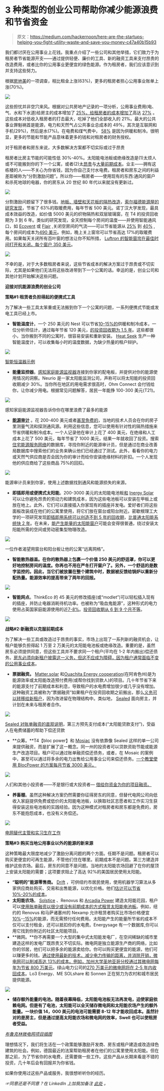 # 3 种类型的创业公司帮助你减少能源浪费和节省资金

> 原文：<https://medium.com/hackernoon/here-are-the-startups-helping-you-fight-utility-waste-and-save-you-money-c47a40b15b93>

我们都讨厌在公用事业上花钱。我重点介绍了一些公司和其他举措，它们致力于为租房者节省能源开支——通过提供轻便、廉价的工具、新的融资工具来支付昂贵的改造费用，或者比你的公用事业更便宜的绿色能源。作为租房者，我们应该意识到并支持这些努力。

根据[房地美](http://www.freddiemac.com/research/consumer-research/20161115_renters_cost_of_utilities_more_concerning_than_rent.html)的一项调查，相比租金上涨(63%)，更多的租房者担心公用事业账单上涨(70%)。

![](img/e89370798f08c5698d3b3cc61ae46e80.png)

这些担忧并非空穴来风。根据对公共房地产记录的一项分析，公用事业费用(电、气、水和下水道)给房主的成本增加了 [25%，给租房者的成本增加了](https://www.attomdata.com/news/company-news/power-conversion/)高达 [27%](https://www.bls.gov/opub/btn/volume-1/pdf/a-comparison-of-25-years-of-consumer-expenditures-by-homeowners-and-renters.pdf) 。这些成本对低收入租房者的打击最大，吃掉了他们全部收入的 21%。最大的公共事业罪魁祸首是能源，电力和天然气占公共事业总成本的 49%，其次是互联网和手机(29%)，然后是水(7%)。在电费和煤气费中， [58%](https://rpsc.energy.gov/energy-data-facts) 是因为供暖和制冷。很明显，更多的节能和节能产品意味着更多的钱和对租房者的财务授权。

对于租房者和房东来说，大多数解决方案都不切实际或过于昂贵

租房者比房主节能的可能性低 30%-40%。太阳能电池板或绝缘改造是(1)太烦人或不可能搬到你的下一个公寓，或者(2)太[昂贵](http://www.jchs.harvard.edu/sites/jchs.harvard.edu/files/carliner_research_brief_0.pdf)与[大量前期成本](https://grist.org/article/2010-06-25-greening-homes-requires-credit-which-fannie-and-freddie-should-u/)。业主——拥有这栋楼的人——不关心为你省钱，因为你自己支付水电费。租房者和房东之间的利益差距被称为“分割激励问题”。所以你——租房者——使用现有的东西:通风的窗户和杀死地球的电器，你的房东从 20 世纪 80 年代以来就没有更新过。

![](img/04be7f973e9b208efd20cba7a47ccd17.png)

分割激励问题留下了很多钱。[地板、墙壁和天花板的隔热改造](https://www.salford.ac.uk/news/articles/2016/weve-built-an-entire-house-in-a-lab-to-dispel-energy-efficiency-myths)，[索尔福德能源屋的研究发现](https://www.salford.ac.uk/__data/assets/pdf_file/0003/562134/pdf1-Energy-House-brochure.pdf)，节省了 63%的取暖费用，每年节省 500 美元。诺丁汉大学发现，最具成本效益的改造，如价值 5000 美元的织物隔热和双层玻璃窗，在 T4 的投资回收期为 3 到 6 年。类似的研究发现，全天控制每个房间的温度——并使用智能通风口，如 [Ecovent](http://www.thisismoney.co.uk/money/bills/article-2644012/Energy-House-scientists-make-rain-snow-test-energy-efficiency.html) 或 [Flair](https://flair.co/) ,关闭空房间的气流——可以节省能源从 [25%](https://www.ecoventsystems.com/faq) 到 [40%](http://www.thisismoney.co.uk/money/bills/article-2644012/Energy-House-scientists-make-rain-snow-test-energy-efficiency.html) ,每个房间的成本为[490 美元](https://www.ecoventsystems.com/faq)。例如，晚上关上窗帘可以节省高达 17%的取暖费用。如果每天关闭所有百叶窗的想法让你不知所措， [Luftron 的智能窗帘在最佳时间打开和关闭，每个窗户 350 美元](https://www.cnet.com/news/smart-home-showdown-somfy-shades-vs-lutron-serena/)。

![](img/61b141f60808db50dc1f8273f6f2a22b.png)

不幸的是，对于大多数租房者来说，这些节省成本的解决方案过于昂贵或不切实际，尤其是如果他们无法将这些改进带到下一个公寓的话。幸运的是，创业公司和其他计划开始解决这些问题。

**迎接对抗能源浪费的创业公司**

**策略#1:租赁者负担得起的便携式工具**

为了解决一些工具太笨重或无法搬到你下一个公寓的问题，一系列便携式节能或发电工具已经上市。

*   **智能温度计**。一个 250 美元的 Nest 可以节省[10–15%的](https://thesmartcave.com/smart-thermostat-money-savings/)供暖和制冷成本，一位分析师估计，通过每年节省 120 美元，[的投资回收期为 1.5 年](http://www.flannelguyroi.com/nest-thermostat-save-money/)。这些都很小，当你搬到不同的公寓时，很容易安装和重新安装。 [Heat Seek](http://heatseek.org/) 生产一种智能温度计，可以收集每小时的温度数据，为缺少热量的租户辩护。

![](img/b0126c7fa63fb436ba9300b164e9cec5.png)

[智能恒温器示例](https://commons.wikimedia.org/wiki/File:QubyDisplay_Home_withbackground.png)

*   **能量监控器**。[感知家庭能源监视器](https://sense.com/)连接到你家的配电板，并提供对你的能源使用情况的洞察。Neurio 是一家太阳能监测公司，声称可以将太阳能的投资回收期减少 30%。当你所在地区的用电需求很高时，Ohm Connect 会付钱给你，让你减少用电。根据常见问题解答，居民一年能挣 100-300 美元(T21)。

![](img/cdc47e79bcbf1d7807c1898322882d73.png)

感知家庭能源监视器告诉你你在哪里浪费了最多的能源

*   [**能源审计**](https://www.energycircle.com/blog/2010/01/22/how-an-energy-audit-some-caulk-and-insulation-total-cost-1175-is-saving-me-1000-per-year) 。花 200-400 美元或者[甚至免费的](http://www.siliconvalleypower.com/for-residents/save-energy/home-energy-audit)，当地的技术人员会在你的房子里测量气流和探测通风源。利用这些信息，您可以使用有针对性的隔热措施来节省供暖和制冷成本。一个人记录他在审计上花了 400 美元，在绝缘和人工成本上花了 500 美元，每年节省了 1000 美元，结果一年就收回了投资。搜索[住宅能源服务网络](http://www.resnet.us/directory/search)的数据库，寻找你附近的能源审计员，但是通过在商业改善局数据库中搜索他们的业务来确认他们已经通过了测试。此外，看看你的电力或天然气供应商是否会因为你的审计而给你安装绝缘材料的折扣。一个人发现他的供应商给了这些商品 75%的回扣。

![](img/12b175433cdf58234295b094c1c63fb3.png)

能源审计员来到你家，使用上述数据找到通风和能源损失的来源。

*   **即插即用或便携式太阳能**。200-3000 美元的太阳能电池板[和](https://pluggedsolar.com/) [Inergy Solar](https://www.treehugger.com/solar-technology/off-grid-solar-system-box.html) 可以让你避免昂贵的劳动力和建筑成本，因为这些电池板可以安装在甲板上或放在地上。此外，它们可以直接插入你家现有的插座并发电。爱好者们将这些面板改装成在他们的公寓里使用，将它们放在窗台或阳台附近。密歇根理工大学的一项研究发现[即插即用系统可以创造不到 5 年的回收期](https://www.treehugger.com/renewable-energy/plug-and-play-solar-could-be-next-clean-energy-wave-us.html)，[比普通太阳能系统快 2 年](https://news.energysage.com/understanding-your-solar-panel-payback-period/)。在未来，[能产生能量的太阳能窗户](http://www.newsweek.com/fossil-fuels-transparent-solar-panels-harvest-energy-windows-msu-691308)可能会变得很普通，绕过安装太阳能所需的空间或劳动密集型物理改造。

![](img/9d2960a3396d1658ebdfcd19b376ec25.png)

一位作者渴望用窗台和阳台板让他的公寓“远离网格”。

*   **智能散热器盖。在你的散热器上包裹一个价值 250 美元的舒适罩，你可以更好地控制房间的温度。你再也不用在严冬打开窗户了。另外，一个舒适的是数字监控的。因此，当它们被放置在整个建筑中时，数据被反馈给锅炉以重新分配热量。能源效率的提高带来了两年的回报。**

![](img/c1ee3236e41790ee44c91a84f69efb73.png)

*   **智能网点**。ThinkEco 的 45 美元的修改插座(或“modlet”)可以轻松插入现有的插座，并防止电器消耗待机功率。也被称为“吸血鬼能源”，这种形式的电力使用占英国家庭能源使用的近[7-8%](http://webarchive.nationalarchives.gov.uk/20090609033948/http://www.berr.gov.uk/files/file31890.pdf)。[投资回收期从 6 到 9 个月不等](http://marketmakersnyc.sallan.org/resources/M_Shibata-thinkeco-NYAS-Market_Makers.pdf)。

![](img/31c77db4d21231c8758d91ef96402779.png)

**战略#2:新融资以克服前期成本**

为了解决一些工具或改造过于昂贵的事实，市场上出现了一系列新的融资机会，让租户能够负担得起 1 万至 2 万美元的太阳能电池板或绝缘改造。重要的是，虽然房东必须提供同意，但这些工具并不要求同一个租户(平均在 1-2 年内搬出)偿还债务。[房东必须向新租户披露这一义务，但这不应成为障碍，因为租户通常面临不变的公用事业成本](https://www.policymattersohio.org/research-policy/sustainable-communities/energy/pay-while-you-save)。

*   **票据融资。** [Matter.solar](http://matter.solar/tenants/how-it-works/) 和[Ouachita Energy cooperation](http://efc.web.unc.edu/2017/08/15/arkansas-electric-co-op-tripled-efficiency-program-participation/)(在阿肯色州)是为能源效率或太阳能改造预付费用(或帮你找到贷款人)的项目。几十年节省下来的能源支付了前期成本和利息，导致租户的水电费增加很少或几乎没有增加。这种融资工具被称为“票据融资”如果租户在投资回收期之前搬出，那么[义务可以转移给新租户](https://aceee.org/sector/state-policy/toolkit/on-bill-financing)，因为改进留在物理结构中。类似地， [Sealed](https://www.greentechmedia.com/articles/read/new-york-green-bank-funds-a-startup-making-pay-as-you-save-efficiency-upgra#gs.b1SJQwY) 面向房主，并计划在未来与租房者合作。

![](img/014de06da2060e491742cefc81b057c7.png)

[Sealed 对账单融资的直观说明](https://www.freecleansolar.com/Energy-Finance-s/264.htm)，第三方预先支付成本(“太阳能贷款支付”)，受益人在电费储蓄的帮助下偿还贷款

*   **众筹。**T4【bloc power】和 [Mosiac](https://www.fastcompany.com/1681060/a-kickstarter-for-solar-with-a-twist-invest-in-crowdfunded-solar-projects-and-make-some-cash) 没有依靠像 Sealed 这样的单一公司来提供融资，而是扩展了这一概念。同一州的投资者可以贷款资助节能或能源生产改造项目。租户可以通过账单融资偿还债务，或者，在 Mosaic 的案例中，甚至可以通过将多余的电力出售给公用事业公司来偿还债务。[一个教堂使用 BlocPower 的方案每月节省 3000 美元。](https://www.fastcompany.com/3045532/a-crowdfunding-site-lets-you-bring-energy-efficiency-to-poor-neighborhoods)

![](img/055b56d79e1bdefbc4a623a5e04f99c3.png)

人们和其他小投资者——不是银行或大投资者— [借给你资金为你的项目融资。](https://commons.wikimedia.org/wiki/File:Crowdfundingescense.jpg)

*   **养畜棚**。虽然这种解决方案仍然需要你征得房东的同意，但替代电网公司向低收入家庭提供免费或低价的太阳能电池板，以换取社区志愿者和工作实习生获得安装这些电池板的实践经验。因为这种模式对租房者和房东都是免费的，房东不能抱怨成本，也没有义务偿还。

![](img/e86847715c044ca9ff9464c81724990c.png)

[电网替代主管和实习生在工作](https://www.flickr.com/photos/departmentofenergy/22065141071)

**策略#3:购买当地公用事业以外的能源的新来源**

这种策略最大限度地减少了激励分离问题的两个方面。任期不是问题。租房者可以购买更便宜的可再生能源，不管他们住在哪里。前期成本不是问题。第三方建造并维护这些农场。最后，房东的同意不是问题。当地的太阳能农场回避了在你的屋顶上安装太阳能的需要；这项要求阻止了高达 92%的美国居民使用太阳能。

*   **“聪明的”能源零售商。** [Drift](https://www.fastcompany.com/40426961/drift-is-an-entirely-new-type-of-power-utility-that-lets-you-take-control-of-your-electric-bill) ，可供纽约市居民使用，使用机器学习算法从多家供应商处购买、交易和出售能源，以优化价格。他们[估计可以节省 10%-20%的成本](https://qz.com/995551/the-startup-drift-is-one-of-new-yorks-newest-utilities-allowing-peer-to-peer-trading-for-the-electric-smart-grid/)。
*   **太阳能农场**。 [Solstice](http://ny.solstice.us) 、Renovus 和 [Arcadia Power](https://blog.arcadiapower.com/can-now-join-community-solar-farm-100/) 建造太阳能花园，租户可以[使用账单融资以很少或没有前期成本的方式租赁太阳能电池板](https://news.energysage.com/community-solar-go-solar-without-rooftop-panels/)。例如，纽约的 Renovus 和马萨诸塞州的 Nexamp 允许租赁者购买比市场价格便宜[10%](https://ithacavoice.com/2016/05/43368/)-[-15%](https://www.nexamp.com/what-we-do/community-solar/more-info)的能源，而无需预付任何费用。太阳能产生的能量所节省的成本不仅可以支付租金，还可以抵扣你的水电费。Energysage 有一个数据库,你可以用它找到你附近的社区太阳能项目。
*   **微网。**你不再需要一个大型的集中式太阳能发电厂，在空间稀缺的城市里建造这样的发电厂既昂贵又不切实际。微电网是独立能源生产商的网络，比如你的邻居，他们可以把多余的能源卖给你。你可以购买更便宜的能源，他们可以赚更多的钱。[通过使用最新的技术，减少电力传输的距离，并消除开销，微电网可以削减高达 13%的成本。例如，加州大学圣地亚哥分校通过其微电网每年为](https://aquicore.com/blog/microgrids-reducing-energy-costs-increasing-reliability/)[节省 800 万美元](https://aquicore.com/blog/microgrids-reducing-energy-costs-increasing-reliability/)。绿山电力公司的[270 万美元的微电网将在 2-5 年内收回成本](http://www.renewableenergyworld.com/articles/print/volume-20/issue-4/features/microgrids/how-one-small-us-town-will-save-millions-with-a-microgrid.html)。Lo3 Energy、ME SOLshare 和 Sonnen 正在努力为农村和城市居民提供能源。

![](img/bf94fb089e4f6c9ce89e810ec6b71ce6.png)

*   **储存额外能量的电池。随着夜幕降临，太阳能电池板无法再发电，迫使家庭依赖电网。但是有了电池，太阳能可以全天储存微电网和太阳能农场产生的额外能量。一块价值 14，000 美元的电池可能需要 8-12 年才能收回成本。虽然针对的是房主，但是通过提高太阳能农场和微电网的效率，Swell 也可以使租房者受益。**

[*布鲁克林微电网项目插图*](/intelligent-cities/park-slope-gowanus-microgrid-uses-blockchain-for-solar-energy-exchange-8eabf8000d69)

理想情况下，我们将生活在一个政策能够激励开发商、房东或租户建造或改造绿色建筑的社会。例如，德国最近的法案帮助租房者在他们的公寓里使用太阳能。但在那之前，为了节省你的水电费，还需要做一些工作。这些产品从长期来看是不错的投资，几十年后会有回报并为你省钱。

如果你使用过这些产品或服务，我很想听听你的经历。

*☞同意还是不同意？在 LinkedIn 上加我加备注* [*此处*](https://www.linkedin.com/in/wu12345/) *。*
